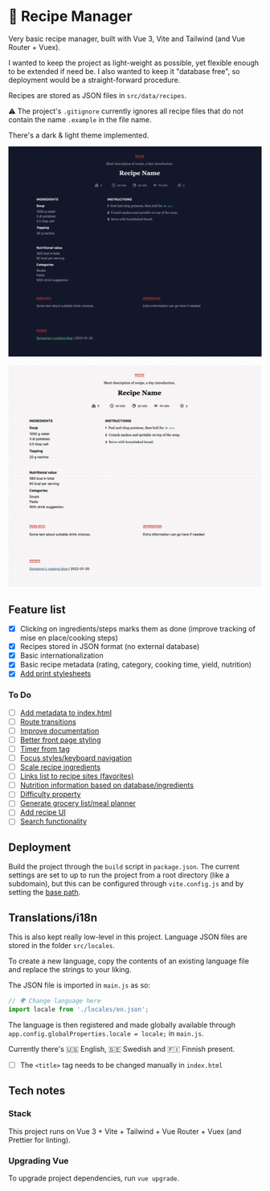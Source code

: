 # 🥐 Recipe Manager
Very basic recipe manager, built with Vue 3, Vite and Tailwind (and Vue Router + Vuex).

I wanted to keep the project as light-weight as possible, yet flexible enough to be extended if need be. I also wanted to keep it "database free", so deployment would be a straight-forward procedure.

Recipes are stored as JSON files in `src/data/recipes`.

⚠️ The project's `.gitignore` currently ignores all recipe files that do not contain the name `.example` in the file name.

There's a dark & light theme implemented.

![Screenshot of recipe manager with dark theme](public/recipe-manager-screenshot.png)

![Screenshot of recipe manager with light theme](public/recipe-manager-screenshot_light-theme.png)

## Feature list
- [x] Clicking on ingredients/steps marks them as done (improve tracking of mise en place/cooking steps)
- [x] Recipes stored in JSON format (no external database)
- [x] Basic internationalization
- [x] Basic recipe metadata (rating, category, cooking time, yield, nutrition)
- [x] [Add print stylesheets](https://github.com/postmodernistx/recipe-manager/issues/22)

### To Do
- [ ] [Add metadata to index.html](https://github.com/postmodernistx/recipe-manager/issues/21)
- [ ] [Route transitions](https://github.com/postmodernistx/recipe-manager/issues/20)
- [ ] [Improve documentation](https://github.com/postmodernistx/recipe-manager/issues/19)
- [ ] [Better front page styling](https://github.com/postmodernistx/recipe-manager/issues/18)
- [ ] [Timer from <time> tag](https://github.com/postmodernistx/recipe-manager/issues/6)
- [ ] [Focus styles/keyboard navigation](https://github.com/postmodernistx/recipe-manager/issues/5)
- [ ] [Scale recipe ingredients](https://github.com/postmodernistx/recipe-manager/issues/4)
- [ ] [Links list to recipe sites (favorites)](https://github.com/postmodernistx/recipe-manager/issues/9)
- [ ] [Nutrition information based on database/ingredients](https://github.com/postmodernistx/recipe-manager/issues/1)
- [ ] [Difficulty property](https://github.com/postmodernistx/recipe-manager/issues/11)
- [ ] [Generate grocery list/meal planner](https://github.com/postmodernistx/recipe-manager/issues/12)
- [ ] [Add recipe UI](https://github.com/postmodernistx/recipe-manager/issues/24)
- [ ] [Search functionality](https://github.com/postmodernistx/recipe-manager/issues/25)

## Deployment
Build the project through the `build` script in `package.json`. The current settings are set to up to run the project from a root directory (like a subdomain), but this can be configured through `vite.config.js` and by setting the [base path](https://vitejs.dev/guide/build.html#public-base-path).

## Translations/i18n
This is also kept really low-level in this project. Language JSON files are stored in the folder `src/locales`.

To create a new language, copy the contents of an existing language file and replace the strings to your liking.

The JSON file is imported in `main.js` as so:
```javascript
// 🌍 Change language here
import locale from './locales/en.json';
```

The language is then registered and made globally available through `app.config.globalProperties.locale = locale;` in `main.js`.

Currently there's 🇺🇸 English, 🇸🇪 Swedish and 🇫🇮 Finnish present.

- [ ] The `<title>` tag needs to be changed manually in `index.html`

## Tech notes
### Stack
This project runs on Vue 3 + Vite + Tailwind + Vue Router + Vuex (and Prettier for linting).

### Upgrading Vue
To upgrade project dependencies, run `vue upgrade`.
